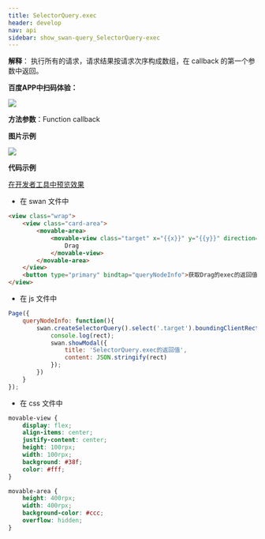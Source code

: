 ```yaml
---
title: SelectorQuery.exec 
header: develop
nav: api
sidebar: show_swan-query_SelectorQuery-exec
---
```

 
 

**解释**： 执行所有的请求，请求结果按请求次序构成数组，在 callback 的第一个参数中返回。

**百度APP中扫码体验：**

<img src="https://b.bdstatic.com/miniapp/assets/images/doc_demo/fragment_SelectorQueryExec.png" class="demo-qrcode-image" />

**方法参数**：Function callback


**图片示例**

<div class="m-doc-custom-examples">
    <div class="m-doc-custom-examples-correct">
        <img src="https://b.bdstatic.com/miniapp/images/selectorQueryExec.gif">
    </div>
    <div class="m-doc-custom-examples-correct">
        <img src=" ">
    </div>
    <div class="m-doc-custom-examples-correct">
        <img src=" ">
    </div>     
</div>

**代码示例**

<a href="swanide://fragment/f0fc0bcb11a1d36e86fe224d6f2938be1574491317790" title="在开发者工具中预览效果" target="_self">在开发者工具中预览效果</a>

* 在 swan 文件中

```html
<view class="wrap">
    <view class="card-area">
        <movable-area>
            <movable-view class="target" x="{{x}}" y="{{y}}" direction="all" bindchange="queryNodeInfo">
                Drag
            </movable-view>
        </movable-area>
    </view>
    <button type="primary" bindtap="queryNodeInfo">获取Drag的exec的返回值</button>
</view>
```

* 在 js 文件中

```js
Page({
    queryNodeInfo: function(){
        swan.createSelectorQuery().select('.target').boundingClientRect().exec(function(rect){
            console.log(rect);
            swan.showModal({
                title: 'SelectorQuery.exec的返回值',
                content: JSON.stringify(rect)
            });
        })
    }
});
```
* 在 css 文件中

```css
movable-view {
    display: flex;
    align-items: center;
    justify-content: center;
    height: 100rpx;
    width: 100rpx;
    background: #38f;
    color: #fff;  
}

movable-area {
    height: 400rpx;
    width: 400rpx;
    background-color: #ccc;
    overflow: hidden;
}
```
